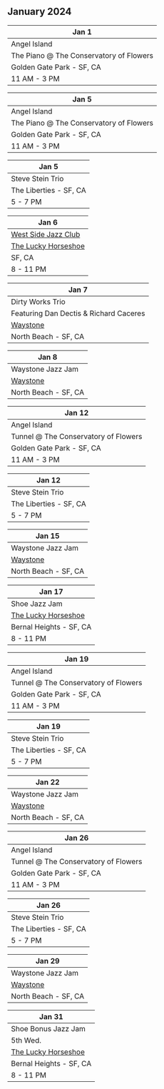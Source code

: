 ## January 2024

| Jan 1
|-
| Angel Island
| The Piano @ The Conservatory of Flowers
| Golden Gate Park - SF, CA
| 11 AM - 3 PM

| Jan 5
|-
| Angel Island
| The Piano @ The Conservatory of Flowers
| Golden Gate Park - SF, CA
| 11 AM - 3 PM

| Jan 5
|-
| Steve Stein Trio
| The Liberties - SF, CA
| 5 - 7 PM

| Jan 6
|-
| <a href="http://westsidejazzclub.com" target="WSJC">West Side Jazz Club</a>
| <a href="https://www.theluckyhorseshoebar.com/" target="Shoe">The Lucky Horseshoe</a>
| SF, CA
| 8 - 11 PM

| Jan 7
| -
| Dirty Works Trio
| Featuring Dan Dectis & Richard Caceres
| <a href="https://www.waystonesf.com" target="new">Waystone</a>
| North Beach - SF, CA

| Jan 8
| -
| Waystone Jazz Jam
| <a href="https://www.waystonesf.com" target="new">Waystone</a>
| North Beach - SF, CA

| Jan 12
|-
| Angel Island
| Tunnel @ The Conservatory of Flowers
| Golden Gate Park - SF, CA
| 11 AM - 3 PM

| Jan 12
|-
| Steve Stein Trio
| The Liberties - SF, CA
| 5 - 7 PM

| Jan 15
| -
| Waystone Jazz Jam
| <a href="https://www.waystonesf.com" target="new">Waystone</a>
| North Beach - SF, CA

| Jan 17
|-
| Shoe Jazz Jam
| <a href="https://www.theluckyhorseshoebar.com/" target="Shoe">The Lucky Horseshoe</a>
| Bernal Heights - SF, CA
| 8 - 11 PM

| Jan 19
|-
| Angel Island
| Tunnel @ The Conservatory of Flowers
| Golden Gate Park - SF, CA
| 11 AM - 3 PM

| Jan 19
|-
| Steve Stein Trio
| The Liberties - SF, CA
| 5 - 7 PM

| Jan 22
| -
| Waystone Jazz Jam
| <a href="https://www.waystonesf.com" target="new">Waystone</a>
| North Beach - SF, CA

| Jan 26
|-
| Angel Island
| Tunnel @ The Conservatory of Flowers
| Golden Gate Park - SF, CA
| 11 AM - 3 PM

| Jan 26
|-
| Steve Stein Trio
| The Liberties - SF, CA
| 5 - 7 PM

| Jan 29
| -
| Waystone Jazz Jam
| <a href="https://www.waystonesf.com" target="new">Waystone</a>
| North Beach - SF, CA

| Jan 31
|-
| Shoe Bonus Jazz Jam
| 5th Wed.
| <a href="https://www.theluckyhorseshoebar.com/" target="Shoe">The Lucky Horseshoe</a>
| Bernal Heights - SF, CA
| 8 - 11 PM
